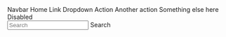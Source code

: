 ﻿<BSNavbar Color="BSColor.Light">
    <BSContainer Container="Container.Fluid">
        <BSNavbarBrand>Navbar</BSNavbarBrand>
        <BSCollapse IsInNavbar="true">
            <Toggler>
                <BSNavbarToggle/>
            </Toggler>
            <Content>
                <BSNav MarginEnd="Margins.Auto" MarginBottom="Margins.Small" Class="mb-lg-0">
                    <BSNavItem IsActive="true" Url="javascript:void(0);">Home</BSNavItem>
                    <BSNavItem Url="javascript:void(0);">Link</BSNavItem>
                    <BSNavItem IsDropdown="true">
                        <BSDropdown IsNavPopper="true" Placement="Placement.BottomEnd">
                            <Toggler><BSToggle IsNavLink="true">Dropdown</BSToggle></Toggler>
                            <Content>
                                <BSDropdownItem Url="javascript:void(0);">Action</BSDropdownItem>
                                <BSDropdownItem Url="javascript:void(0);">Another action</BSDropdownItem>
                                <BSDropdownItem IsDivider="true"/>
                                <BSDropdownItem Url="javascript:void(0);">Something else here</BSDropdownItem>
                            </Content>
                        </BSDropdown>
                    </BSNavItem>
                    <BSNavItem Url="javascript:void(0);" IsDisabled="true">Disabled</BSNavItem>
                </BSNav>
            </Content>
        </BSCollapse>
        <form class="d-flex">
            <input class="form-control me-2" type="search" placeholder="Search" aria-label="Search">
            <BSButton Color="BSColor.Success" IsOutlined="true">Search</BSButton>
        </form>
    </BSContainer>
</BSNavbar>